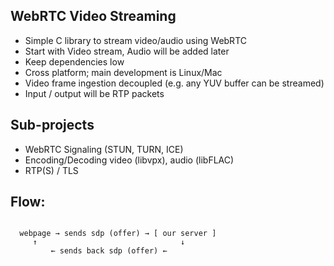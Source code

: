 WebRTC Video Streaming
-----------------------
- Simple C library to stream video/audio using WebRTC
- Start with Video stream, Audio will be added later
- Keep dependencies low
- Cross platform; main development is Linux/Mac
- Video frame ingestion decoupled (e.g. any YUV buffer can be streamed)
- Input / output will be RTP packets

Sub-projects
-------------
- WebRTC Signaling (STUN, TURN, ICE)
- Encoding/Decoding video (libvpx), audio (libFLAC)
- RTP(S) / TLS

Flow:
-----

````

  webpage → sends sdp (offer) → [ our server ] 
     ↑                                ↓
         ← sends back sdp (offer) ←

````
